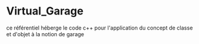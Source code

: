 # Virtual_Garage
ce référentiel héberge le code c++ pour l'application du concept de classe et d'objet à la notion de garage 
